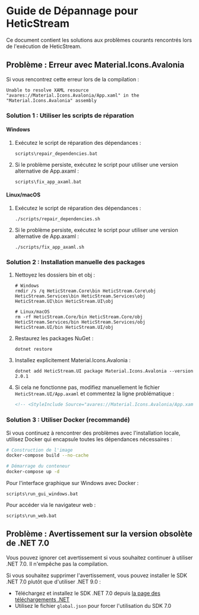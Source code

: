 # Guide de Dépannage pour HeticStream

Ce document contient les solutions aux problèmes courants rencontrés lors de l'exécution de HeticStream.

## Problème : Erreur avec Material.Icons.Avalonia

Si vous rencontrez cette erreur lors de la compilation :
```
Unable to resolve XAML resource "avares://Material.Icons.Avalonia/App.xaml" in the "Material.Icons.Avalonia" assembly
```

### Solution 1 : Utiliser les scripts de réparation

#### Windows
1. Exécutez le script de réparation des dépendances :
   ```
   scripts\repair_dependencies.bat
   ```

2. Si le problème persiste, exécutez le script pour utiliser une version alternative de App.axaml :
   ```
   scripts\fix_app_axaml.bat
   ```

#### Linux/macOS
1. Exécutez le script de réparation des dépendances :
   ```
   ./scripts/repair_dependencies.sh
   ```

2. Si le problème persiste, exécutez le script pour utiliser une version alternative de App.axaml :
   ```
   ./scripts/fix_app_axaml.sh
   ```

### Solution 2 : Installation manuelle des packages

1. Nettoyez les dossiers bin et obj :
   ```
   # Windows
   rmdir /s /q HeticStream.Core\bin HeticStream.Core\obj HeticStream.Services\bin HeticStream.Services\obj HeticStream.UI\bin HeticStream.UI\obj
   
   # Linux/macOS
   rm -rf HeticStream.Core/bin HeticStream.Core/obj HeticStream.Services/bin HeticStream.Services/obj HeticStream.UI/bin HeticStream.UI/obj
   ```

2. Restaurez les packages NuGet :
   ```
   dotnet restore
   ```

3. Installez explicitement Material.Icons.Avalonia :
   ```
   dotnet add HeticStream.UI package Material.Icons.Avalonia --version 2.0.1
   ```

4. Si cela ne fonctionne pas, modifiez manuellement le fichier `HeticStream.UI/App.axaml` et commentez la ligne problématique :
   ```xml
   <!-- <StyleInclude Source="avares://Material.Icons.Avalonia/App.xaml" /> -->
   ```

### Solution 3 : Utiliser Docker (recommandé)

Si vous continuez à rencontrer des problèmes avec l'installation locale, utilisez Docker qui encapsule toutes les dépendances nécessaires :

```bash
# Construction de l'image
docker-compose build --no-cache

# Démarrage du conteneur
docker-compose up -d
```

Pour l'interface graphique sur Windows avec Docker :
```
scripts\run_gui_windows.bat
```

Pour accéder via le navigateur web :
```
scripts\run_web.bat
```

## Problème : Avertissement sur la version obsolète de .NET 7.0

Vous pouvez ignorer cet avertissement si vous souhaitez continuer à utiliser .NET 7.0. Il n'empêche pas la compilation.

Si vous souhaitez supprimer l'avertissement, vous pouvez installer le SDK .NET 7.0 plutôt que d'utiliser .NET 9.0 :
- Téléchargez et installez le SDK .NET 7.0 depuis [la page des téléchargements .NET](https://dotnet.microsoft.com/download/dotnet/7.0)
- Utilisez le fichier `global.json` pour forcer l'utilisation du SDK 7.0
